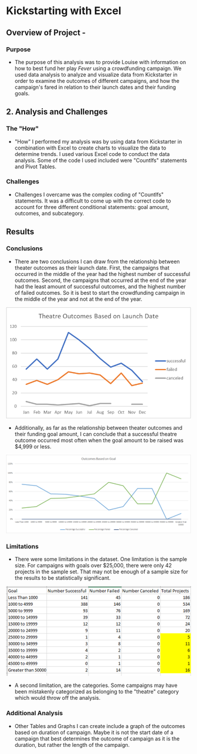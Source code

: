 # Kickstarting with Excel

## Overview of Project - 

### Purpose

- The purpose of this analysis was to provide Louise with information on how to best fund her play *Fever* using a crowdfunding campaign.  We used data analysis to analyze and visualize data from Kickstarter in order to examine the outcomes of different campaigns, and how the campaign's fared in relation to their launch dates and their funding goals. 

## 2. Analysis and Challenges

### The "How" 

- "How" I performed my analysis was by using data from Kickstarter in combination with Excel to create charts to visualize the data to determine trends. I used various Excel code to conduct the data analysis. Some of the code I used included were "CountIfs" statements and Pivot Tables.

### Challenges

- Challenges I overcame was the complex coding of "CountIfs" statements. It was a difficult to come up with the correct code to account for three different conditional statements: goal amount, outcomes, and subcategory.

## Results

### Conclusions

- There are two conclusions I can draw from the relationship between theater outcomes as their launch date. First, the campaigns that occurred in the middle of the year had the highest number of successful outcomes. Second, the campaigns that occurred at the end of the year had the least amount of successful outcomes, and the highest number of failed outcomes. So it is best to start the crowdfunding campaign in the middle of the year and not at the end of the year. 

![](Theater_Outcomes_vs_Launch.png) 

- Additionally, as far as the relationship between theater outcomes and their funding goal amount, I can conclude that a successful theatre outcome occurred most often when the goal amount to be raised was $4,999 or less.

![](Outcomes_vs_Goals.png) 

### Limitations

- There were some limitations in the dataset. One limitation is the sample size. For campaigns with goals over $25,000, there were only 42 projects in the sample set. That may not be enough of a sample size for the results to be statistically significant. 

![](Number_of_Projects.PNG)

- A second limitation, are the categories. Some campaigns may have been mistakenly categorized as belonging to the "theatre" category which would throw off the analysis.

### Additional Analysis

- Other Tables and Graphs I can create include a graph of the outcomes based on duration of campaign. Maybe it is not the start date of a campaign that best determines the outcome of campaign as it is the duration, but rather the length of the campaign.
